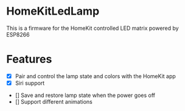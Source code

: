 # HomeKitLedLamp

This is a firmware for the HomeKit controlled LED matrix powered by ESP8266

# Features

- [x] Pair and control the lamp state and colors with the HomeKit app
- [x] Siri support
- [] Save and restore lamp state when the power goes off
- [] Support different animations
